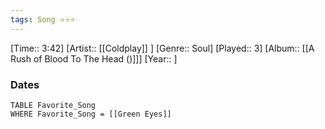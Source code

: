 ```yaml
---
tags: Song ⭐⭐⭐ 
---
```

[Time:: 3:42]
[Artist:: [[Coldplay]] ]
[Genre:: Soul]
[Played:: 3]
[Album:: [[A Rush of Blood To The Head ()]]]
[Year:: ]
### Dates
````dataview
TABLE Favorite_Song
WHERE Favorite_Song = [[Green Eyes]]
````